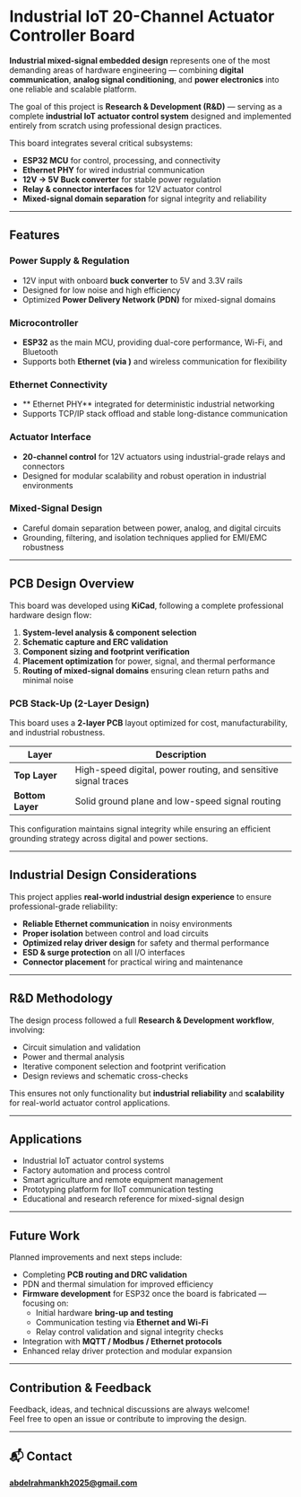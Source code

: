 # Industrial IoT 20-Channel Actuator Controller Board

**Industrial mixed-signal embedded design** represents one of the most demanding areas of hardware engineering — combining **digital communication**, **analog signal conditioning**, and **power electronics** into one reliable and scalable platform.  

The goal of this project is **Research & Development (R&D)** — serving as a complete **industrial IoT actuator control system** designed and implemented entirely from scratch using professional design practices.

This board integrates several critical subsystems:  
- **ESP32 MCU** for control, processing, and connectivity  
- **Ethernet PHY** for wired industrial communication  
- **12V → 5V Buck converter** for stable power regulation  
- **Relay & connector interfaces** for 12V actuator control  
- **Mixed-signal domain separation** for signal integrity and reliability  

---

## Features

### Power Supply & Regulation
- 12V input with onboard **buck converter** to 5V and 3.3V rails  
- Designed for low noise and high efficiency  
- Optimized **Power Delivery Network (PDN)** for mixed-signal domains  

### Microcontroller
- **ESP32** as the main MCU, providing dual-core performance, Wi-Fi, and Bluetooth  
- Supports both **Ethernet (via )** and wireless communication for flexibility  

### Ethernet Connectivity
- ** Ethernet PHY** integrated for deterministic industrial networking  
- Supports TCP/IP stack offload and stable long-distance communication  

### Actuator Interface
- **20-channel control** for 12V actuators using industrial-grade relays and connectors  
- Designed for modular scalability and robust operation in industrial environments  

### Mixed-Signal Design
- Careful domain separation between power, analog, and digital circuits  
- Grounding, filtering, and isolation techniques applied for EMI/EMC robustness  

---

## PCB Design Overview

This board was developed using **KiCad**, following a complete professional hardware design flow:  
1. **System-level analysis & component selection**  
2. **Schematic capture and ERC validation**  
3. **Component sizing and footprint verification**  
4. **Placement optimization** for power, signal, and thermal performance  
5. **Routing of mixed-signal domains** ensuring clean return paths and minimal noise  

### PCB Stack-Up (2-Layer Design)

This board uses a **2-layer PCB** layout optimized for cost, manufacturability, and industrial robustness.

| Layer | Description |
|--------|--------------|
| **Top Layer** | High-speed digital, power routing, and sensitive signal traces |
| **Bottom Layer** | Solid ground plane and low-speed signal routing |

This configuration maintains signal integrity while ensuring an efficient grounding strategy across digital and power sections.

---

## Industrial Design Considerations

This project applies **real-world industrial design experience** to ensure professional-grade reliability:

- **Reliable Ethernet communication** in noisy environments  
- **Proper isolation** between control and load circuits  
- **Optimized relay driver design** for safety and thermal performance  
- **ESD & surge protection** on all I/O interfaces  
- **Connector placement** for practical wiring and maintenance  

---

## R&D Methodology

The design process followed a full **Research & Development workflow**, involving:  
- Circuit simulation and validation  
- Power and thermal analysis  
- Iterative component selection and footprint verification  
- Design reviews and schematic cross-checks  

This ensures not only functionality but **industrial reliability** and **scalability** for real-world actuator control applications.

---

## Applications

- Industrial IoT actuator control systems  
- Factory automation and process control  
- Smart agriculture and remote equipment management  
- Prototyping platform for IIoT communication testing  
- Educational and research reference for mixed-signal design  

---

## Future Work

Planned improvements and next steps include:  
- Completing **PCB routing and DRC validation**  
- PDN and thermal simulation for improved efficiency  
- **Firmware development** for ESP32 once the board is fabricated — focusing on:  
  - Initial hardware **bring-up and testing**  
  - Communication testing via **Ethernet and Wi-Fi**  
  - Relay control validation and signal integrity checks  
- Integration with **MQTT / Modbus / Ethernet protocols**  
- Enhanced relay driver protection and modular expansion  

---

## Contribution & Feedback

Feedback, ideas, and technical discussions are always welcome!  
Feel free to open an issue or contribute to improving the design.

---

## 📬 Contact

**abdelrahmankh2025@gmail.com**  
